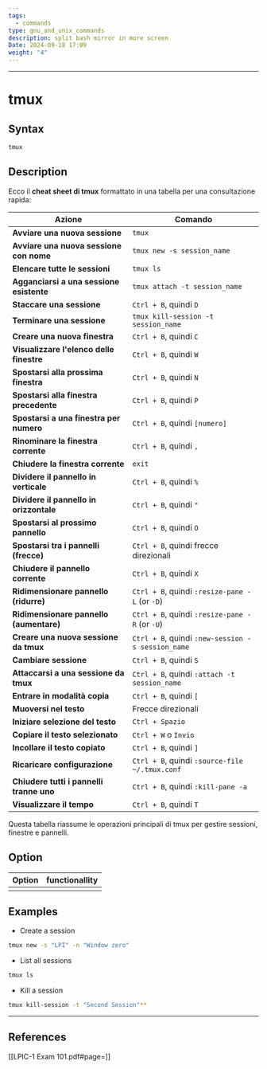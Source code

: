 ```yaml
---
tags:
  - commands
type: gnu_and_unix_commands
description: split bash mirror in more screen
Date: 2024-09-18 17:09
weight: "4"
---
```


___
# tmux

## Syntax
```bash
tmux 
```

## Description
Ecco il **cheat sheet di tmux** formattato in una tabella per una consultazione rapida:

| **Azione**                               | **Comando**                          |
|------------------------------------------|--------------------------------------|
| **Avviare una nuova sessione**           | `tmux`                               |
| **Avviare una nuova sessione con nome**  | `tmux new -s session_name`           |
| **Elencare tutte le sessioni**           | `tmux ls`                            |
| **Agganciarsi a una sessione esistente** | `tmux attach -t session_name`        |
| **Staccare una sessione**                | `Ctrl + B`, quindi `D`               |
| **Terminare una sessione**               | `tmux kill-session -t session_name`  |
| **Creare una nuova finestra**            | `Ctrl + B`, quindi `C`               |
| **Visualizzare l'elenco delle finestre** | `Ctrl + B`, quindi `W`               |
| **Spostarsi alla prossima finestra**     | `Ctrl + B`, quindi `N`               |
| **Spostarsi alla finestra precedente**   | `Ctrl + B`, quindi `P`               |
| **Spostarsi a una finestra per numero**  | `Ctrl + B`, quindi `[numero]`        |
| **Rinominare la finestra corrente**      | `Ctrl + B`, quindi `,`               |
| **Chiudere la finestra corrente**        | `exit`                               |
| **Dividere il pannello in verticale**    | `Ctrl + B`, quindi `%`               |
| **Dividere il pannello in orizzontale**  | `Ctrl + B`, quindi `"`               |
| **Spostarsi al prossimo pannello**       | `Ctrl + B`, quindi `O`               |
| **Spostarsi tra i pannelli (frecce)**    | `Ctrl + B`, quindi frecce direzionali |
| **Chiudere il pannello corrente**        | `Ctrl + B`, quindi `X`               |
| **Ridimensionare pannello (ridurre)**    | `Ctrl + B`, quindi `:resize-pane -L` (or `-D`) |
| **Ridimensionare pannello (aumentare)**  | `Ctrl + B`, quindi `:resize-pane -R` (or `-U`) |
| **Creare una nuova sessione da tmux**    | `Ctrl + B`, quindi `:new-session -s session_name` |
| **Cambiare sessione**                    | `Ctrl + B`, quindi `S`               |
| **Attaccarsi a una sessione da tmux**    | `Ctrl + B`, quindi `:attach -t session_name` |
| **Entrare in modalità copia**            | `Ctrl + B`, quindi `[`               |
| **Muoversi nel testo**                   | Frecce direzionali                   |
| **Iniziare selezione del testo**         | `Ctrl + Spazio`                      |
| **Copiare il testo selezionato**         | `Ctrl + W` o `Invio`                 |
| **Incollare il testo copiato**           | `Ctrl + B`, quindi `]`               |
| **Ricaricare configurazione**            | `Ctrl + B`, quindi `:source-file ~/.tmux.conf` |
| **Chiudere tutti i pannelli tranne uno** | `Ctrl + B`, quindi `:kill-pane -a`   |
| **Visualizzare il tempo**                | `Ctrl + B`, quindi `T`               |

Questa tabella riassume le operazioni principali di tmux per gestire sessioni, finestre e pannelli.
## Option

| Option | functionallity |
| ------ | -------------- |
|        |                |


## Examples
- Create a session
```bash
tmux new -s "LPI" -n "Window zero"
```
- List all sessions
```bash
tmux ls
```

- Kill a session
```bash
tmux kill-session -t "Second Session"**
```
___
## References
[[LPIC-1 Exam 101.pdf#page=]]